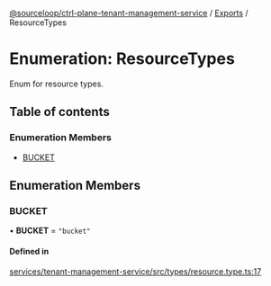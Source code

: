 [@sourceloop/ctrl-plane-tenant-management-service](../README.md) / [Exports](../modules.md) / ResourceTypes

# Enumeration: ResourceTypes

Enum for resource types.

## Table of contents

### Enumeration Members

- [BUCKET](ResourceTypes.md#bucket)

## Enumeration Members

### BUCKET

• **BUCKET** = ``"bucket"``

#### Defined in

[services/tenant-management-service/src/types/resource.type.ts:17](https://github.com/sourcefuse/arc-saas/blob/5e03dcb/services/tenant-management-service/src/types/resource.type.ts#L17)
